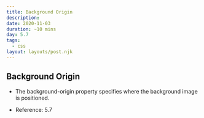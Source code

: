 ```yaml
---
title: Background Origin
description: 
date: 2020-11-03
duration: ~10 mins
day: 5.7
tags:
  - css
layout: layouts/post.njk
---
```


## Background Origin

*  The background-origin property specifies where the background image is positioned.


* Reference: 5.7

